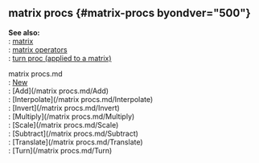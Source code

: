 ## matrix procs {#matrix-procs byondver="500"}    
**See also:**    
:   [matrix](/matrix)    
:   [matrix operators](/matrix/operators)    
:   [turn proc (applied to a matrix)](/proc/turn/matrix)    
<!-- -->    
matrix procs.md    
:   [New](/proc/matrix)    
:   [Add](/matrix procs.md/Add)    
:   [Interpolate](/matrix procs.md/Interpolate)    
:   [Invert](/matrix procs.md/Invert)    
:   [Multiply](/matrix procs.md/Multiply)    
:   [Scale](/matrix procs.md/Scale)    
:   [Subtract](/matrix procs.md/Subtract)    
:   [Translate](/matrix procs.md/Translate)    
:   [Turn](/matrix procs.md/Turn)  